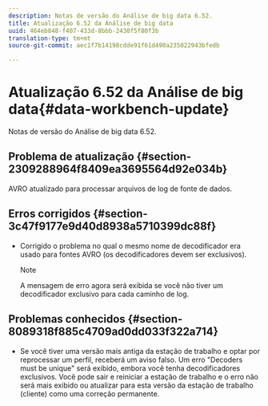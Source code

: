 ```yaml
---
description: Notas de versão do Análise de big data 6.52.
title: Atualização 6.52 da Análise de big data
uuid: 464eb848-f407-433d-8bbb-2430f5f80f3b
translation-type: tm+mt
source-git-commit: aec1f7b14198cdde91f61d490a235022943bfedb

---
```



# Atualização 6.52 da Análise de big data{#data-workbench-update}

Notas de versão do Análise de big data 6.52.

## Problema de atualização {#section-2309288964f8409ea3695564d92e034b}

AVRO atualizado para processar arquivos de log de fonte de dados.

## Erros corrigidos {#section-3c47f9177e9d40d8938a5710399dc88f}

* Corrigido o problema no qual o mesmo nome de decodificador era usado para fontes AVRO (os decodificadores devem ser exclusivos).

   >[!NOTE]
   >
   >A mensagem de erro agora será exibida se você não tiver um decodificador exclusivo para cada caminho de log.

## Problemas conhecidos {#section-8089318f885c4709ad0dd033f322a714}

* Se você tiver uma versão mais antiga da estação de trabalho e optar por reprocessar um perfil, receberá um aviso falso. Um erro &quot;Decoders must be unique&quot; será exibido, embora você tenha decodificadores exclusivos. Você pode sair e reiniciar a estação de trabalho e o erro não será mais exibido ou atualizar para esta versão da estação de trabalho (cliente) como uma correção permanente.
